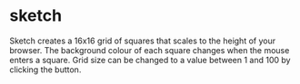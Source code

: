 # sketch

Sketch creates a 16x16 grid of squares that scales to the height of your browser. The background colour of each square changes when the mouse enters a square. Grid size can be changed to a value between 1 and 100 by clicking the button.